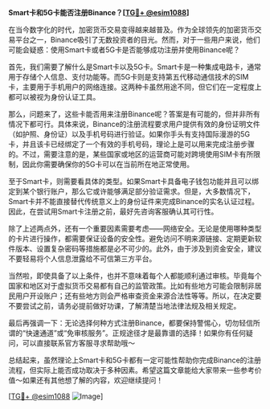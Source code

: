 **Smart卡和5G卡能否注册Binance？[[TG💪+ @esim1088](https://t.me/s/esim1088)]**

在当今数字化的时代，加密货币交易变得越来越普及。作为全球领先的加密货币交易平台之一，Binance吸引了无数投资者的目光。然而，对于一些用户来说，他们可能会疑惑：使用Smart卡或者5G卡是否能够成功注册并使用Binance呢？

首先，我们需要了解什么是Smart卡以及5G卡。Smart卡是一种集成电路卡，通常用于存储个人信息、支付功能等。而5G卡则是支持第五代移动通信技术的SIM卡，主要用于手机用户的网络连接。这两种卡虽然用途不同，但它们在一定程度上都可以被视为身份认证工具。

那么，问题来了，这些卡能否用来注册Binance呢？答案是有可能的，但并非所有情况下都可行。具体来说，Binance的注册流程要求用户提供有效的身份证明文件（如护照、身份证）以及手机号码进行验证。如果你手头有支持国际漫游的5G卡，并且该卡已经绑定了一个有效的手机号码，理论上是可以用来完成注册步骤的。不过，需要注意的是，某些国家或地区的运营商可能对跨境使用SIM卡有所限制，因此你需要确保你的5G卡可以在当前所在地正常使用。

至于Smart卡，则需要看具体的类型。如果Smart卡具备电子钱包功能并且可以绑定到某个银行账户，那么它或许能够满足部分验证需求。但是，大多数情况下，Smart卡并不能直接替代传统意义上的身份证件来完成Binance的实名认证过程。因此，在尝试用Smart卡注册之前，最好先咨询客服确认其可行性。

除了上述两点外，还有一个重要因素需要考虑——网络安全。无论是使用哪种类型的卡片进行操作，都需要保证设备的安全性。避免访问不明来源链接、定期更新软件版本、设置复杂密码等措施都是必不可少的。此外，由于涉及到资金安全，建议不要轻易将个人信息泄露给不可信第三方平台。

当然啦，即使具备了以上条件，也并不意味着每个人都能顺利通过审核。毕竟每个国家和地区对于虚拟货币交易都有自己的监管政策。比如有些地方可能会限制非居民用户开设账户；还有些地方则会严格审查资金来源合法性等等。所以，在决定要不要尝试之前，请务必提前做好功课，了解清楚当地法律法规及相关规定。

最后再强调一下：无论选择何种方式注册Binance，都要保持警惕心，切勿轻信所谓的“快速通道”或“免审核服务”。正规途径才是最靠谱的选择！如果你有任何疑问，可以直接联系官方客服寻求帮助哦～

总结起来，虽然理论上Smart卡和5G卡都有一定可能性帮助你完成Binance的注册流程，但实际上能否成功取决于多种因素。希望这篇文章能给大家带来一些参考价值～如果还有其他想了解的内容，欢迎继续提问！

[[TG💪+ @esim1088](https://t.me/s/esim1088) ![Image](https://i.postimg.cc/4NQfJmqS/Snipaste-2025-05-13-00-14-12.png)]